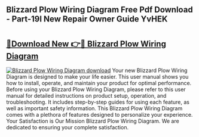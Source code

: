 ## Blizzard Plow Wiring Diagram Free Pdf Download - Part-19I New Repair Owner Guide YvHEK

# <h2><a href="http://dfqksga.blite.top/?on=Blizzard+Plow+Wiring+Diagram">🔗Download New 👉🔴 Blizzard Plow Wiring Diagram</a></h2>

[![Blizzard Plow Wiring Diagram download](https://i.imgur.com/lujVjoI.png)](http://dfqksga.blite.top/?on=Blizzard+Plow+Wiring+Diagram)
Your new Blizzard Plow Wiring Diagram is designed to make your life easier. This user manual shows you how to install, operate, and maintain your product for optimal performance. Before using your Blizzard Plow Wiring Diagram, please refer to this user manual for detailed instructions on product setup, operation, and troubleshooting. It includes step-by-step guides for using each feature, as well as important safety information. This Blizzard Plow Wiring Diagram comes with a plethora of features designed to personalize your experience. Your Satisfaction is Our Mission Blizzard Plow Wiring Diagram. We are dedicated to ensuring your complete satisfaction.
